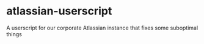 # atlassian-userscript
A userscript for our corporate Atlassian instance that fixes some suboptimal things
